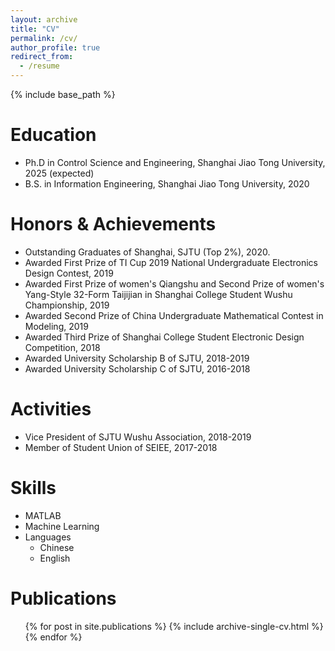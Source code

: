 ```yaml
---
layout: archive
title: "CV"
permalink: /cv/
author_profile: true
redirect_from:
  - /resume
---
```


{% include base_path %}

Education
======
* Ph.D in Control Science and Engineering, Shanghai Jiao Tong University, 2025 (expected)
* B.S. in Information Engineering, Shanghai Jiao Tong University, 2020


<!-- Work experience
======
* Summer 2015: Research Assistant
  * Github University
  * Duties included: Tagging issues
  * Supervisor: Professor Git

* Fall 2015: Research Assistant
  * Github University
  * Duties included: Merging pull requests
  * Supervisor: Professor Hub -->


Honors & Achievements
======
* Outstanding Graduates of Shanghai, SJTU (Top 2%), 2020.
* Awarded First Prize of TI Cup 2019 National Undergraduate Electronics Design Contest, 2019
* Awarded First Prize of women's Qiangshu and Second Prize of women's Yang-Style 32-Form Taijijian in Shanghai College Student Wushu Championship, 2019
* Awarded Second Prize of China Undergraduate Mathematical Contest in Modeling, 2019
* Awarded Third Prize of Shanghai College Student Electronic Design Competition, 2018
* Awarded University Scholarship B of SJTU, 2018-2019
* Awarded University Scholarship C of SJTU, 2016-2018


Activities
======
* Vice President of SJTU Wushu Association, 2018-2019
* Member of Student Union of SEIEE, 2017-2018


Skills
======
* MATLAB
* Machine Learning
* Languages
  * Chinese
  * English


Publications
======
  <ul>{% for post in site.publications %}
    {% include archive-single-cv.html %}
  {% endfor %}</ul>
  
<!-- Talks
======
  <ul>{% for post in site.talks %}
    {% include archive-single-talk-cv.html %}
  {% endfor %}</ul>
  
  
Service and leadership
======
* Currently signed in to 43 different slack teams -->
